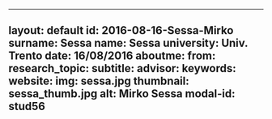---
layout: default 
id: 2016-08-16-Sessa-Mirko
surname: Sessa
name: Sessa
university: Univ. Trento
date: 16/08/2016
aboutme: 
from: 
research_topic: 
subtitle: 
advisor: 
keywords: 
website: 
img: sessa.jpg
thumbnail: sessa_thumb.jpg
alt: Mirko Sessa
modal-id: stud56
------
